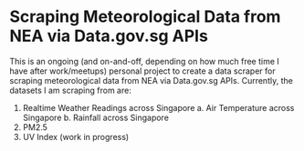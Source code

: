 # Scraping Meteorological Data from NEA via Data.gov.sg APIs
This is an ongoing (and on-and-off, depending on how much free time I have after work/meetups) personal project to create a data scraper for scraping meteorological data from NEA via Data.gov.sg APIs.
Currently, the datasets I am scraping from are:
1. Realtime Weather Readings across Singapore
a. Air Temperature across Singapore
b. Rainfall across Singapore
2. PM2.5
3. UV Index (work in progress)
